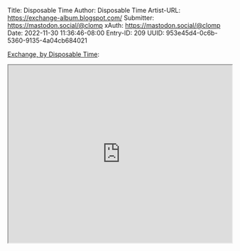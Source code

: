 Title: Disposable Time
Author: Disposable Time
Artist-URL: https://exchange-album.blogspot.com/
Submitter: https://mastodon.social/@clomp
xAuth: https://mastodon.social/@clomp
Date: 2022-11-30 11:36:46-08:00
Entry-ID: 209
UUID: 953e45d4-0c6b-5360-9135-4a04cb684021

<!-- https://disposabletime.bandcamp.com/album/exchange -->
[Exchange, by Disposable Time](https://disposabletime.bandcamp.com/album/exchange):

<iframe src="https://bandcamp.com/EmbeddedPlayer/album=1625037529/size=large/artwork=small/" width="100%" height="400" allow="accelerometer; autoplay; picture-in-picture" seamless><a href="https://disposabletime.bandcamp.com/album/exchange">Exchange, by Disposable Time</a></iframe>

